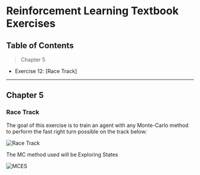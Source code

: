 # Reinforcement Learning Textbook Exercises

## Table of Contents
> Chapter 5
- Exercise 12: [Race Track]

---

## Chapter 5 

### Race Track
The goal of this exercise is to train an agent with any Monte-Carlo method to perform the fast right turn possible on the track below:

![Race Track](https://drive.google.com/drive/u/1/my-drive)

The MC method used will be Exploring States

![MCES](https://drive.google.com/drive/u/1/my-drive)
